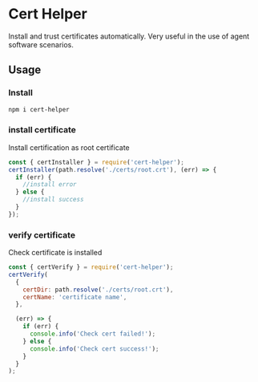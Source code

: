 # Cert Helper

Install and trust certificates automatically. Very useful in the use of agent software scenarios.

## Usage

### Install

```sh
npm i cert-helper
```

### install certificate

Install certification as root certificate

```js
const { certInstaller } = require('cert-helper');
certInstaller(path.resolve('./certs/root.crt'), (err) => {
  if (err) {
    //install error
  } else {
    //install success
  }
});
```

### verify certificate

Check certificate is installed

```js
const { certVerify } = require('cert-helper');
certVerify(
  {
    certDir: path.resolve('./certs/root.crt'),
    certName: 'certificate name',
  },

  (err) => {
    if (err) {
      console.info('Check cert failed!');
    } else {
      console.info('Check cert success!');
    }
  }
);
```
